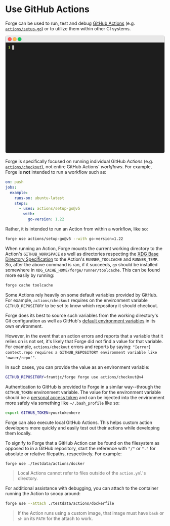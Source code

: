 # Use GitHub Actions

Forge can be used to run, test and debug [GitHub Actions](https://docs.github.com/en/actions/learn-github-actions/finding-and-customizing-actions) (e.g. [`actions/setup-go`](https://github.com/actions/setup-go)) or to utilize them within other CI systems.

<p align="center">
  <img src="https://raw.githubusercontent.com/frantjc/forge/main/docs/github-actions.gif">
</p>

Forge is specifically focused on running individual GitHub _Actions_ (e.g. [`actions/checkout`](https://github.com/actions/checkout)), not entire GitHub Actions' _workflows_. For example, Forge is **not** intended to run a workflow such as:

```yml
on: push
jobs:
  example:
    runs-on: ubuntu-latest
    steps:
      - uses: actions/setup-go@v5
        with:
          go-version: 1.22
```

Rather, it is intended to run an Action from within a workflow, like so:

```sh
forge use actions/setup-go@v5 --with go-version=1.22
```

When running an Action, Forge mounts the current working directory to the Action's `GITHUB_WORKSPACE` as well as directories respecting the [XDG Base Directory Specification](https://specifications.freedesktop.org/basedir-spec/basedir-spec-latest.html) to the Action's `RUNNER_TOOLCACHE` and `RUNNER_TEMP`. So, after the above command is ran, if it succeeds, `go` should be installed somewhere in `XDG_CACHE_HOME/forge/runner/toolcache`. This can be found more easily by running:

```sh
forge cache toolcache
```

Some Actions rely heavily on some default variables provided by GitHub. For example, `actions/checkout` requires on the environment variable `GITHUB_REPOSITORY` to be set to know which repository it should checkout.

Forge does its best to source such variables from the working directory's Git configuration as well as GitHub's [default environment variables](https://docs.github.com/en/actions/learn-github-actions/environment-variables#default-environment-variables) in its own environment.

However, in the event that an action errors and reports that a variable that it relies on is not set, it's likely that Forge did not find a value for that variable. For example, `actions/checkout` errors and reports by saying: `"[error] context.repo requires a GITHUB_REPOSITORY environment variable like 'owner/repo'"`.

In such cases, you can provide the value as an environment variable:

```sh
GITHUB_REPOSITORY=frantjc/forge forge use actions/checkout@v4
```

Authentication to GitHub is provided to Forge in a similar way--through the `GITHUB_TOKEN` environment variable. The value for the environment variable should be a [personal access token](https://docs.github.com/en/authentication/keeping-your-account-and-data-secure/managing-your-personal-access-tokens) and can be injected into the environment more safely via something like `~/.bash_profile` like so:

```sh
export GITHUB_TOKEN=yourtokenhere
```

Forge can also execute local GitHub Actions. This helps custom action developers more quickly and easily test out their actions while developing them locally.

To signify to Forge that a GitHub Action can be found on the filesystem as opposed to in a GitHub repository, start the reference with `"/"` or `"."` for absolute or relative filepaths, respectively. For example:

```sh
forge use ./testdata/actions/docker
```

> Local Actions cannot refer to files outside of the `action.yml`'s directory.

For additional assistance with debugging, you can attach to the container running the Action to snoop around:

```sh
forge use --attach ./testdata/actions/dockerfile
```

> If the Action runs using a custom image, that image must have `bash` or `sh` on its `PATH` for the attach to work.
